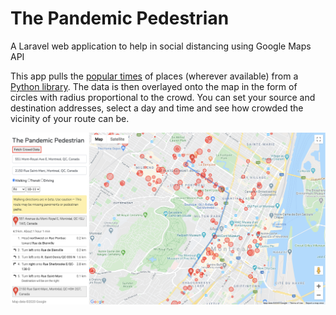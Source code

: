 # The Pandemic Pedestrian
A Laravel web application to help in social distancing using Google Maps API

This app pulls the <a href="https://support.google.com/business/answer/6263531?hl=en">popular times</a> of places (wherever available) from a <a href="https://github.com/m-wrzr/populartimes">Python library</a>.
The data is then overlayed onto the map in the form of circles with radius proportional to the crowd. 
You can set your source and destination addresses, select a day and time and see how crowded the vicinity of your route can be. 

<img src="https://github.com/subhannita1994/PandemicPedestrian/blob/master/sample%20map.png"></img>

